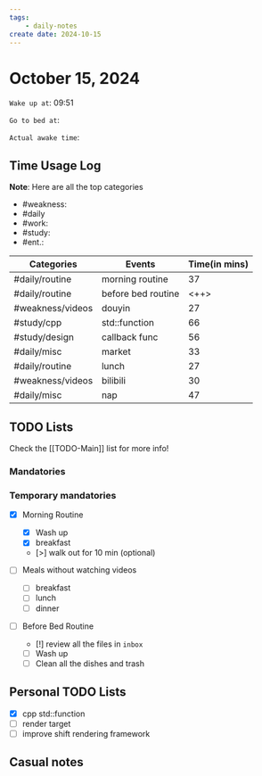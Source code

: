 ```yaml
---
tags: 
    - daily-notes
create date: 2024-10-15
---
```


# October 15, 2024

`Wake up at`: 09:51

`Go to bed at`: 

`Actual awake time`: 

## Time Usage Log

**Note**: Here are all the top categories

- #weakness: 
- #daily
- #work:
- #study:
- #ent.:

| Categories       | Events             | Time(in mins) |
|------------------|--------------------|---------------|
| #daily/routine   | morning routine    | 37            |
| #daily/routine   | before bed routine | <++>          |
| #weakness/videos | douyin             | 27            |
| #study/cpp       | std::function      | 66            |
| #study/design    | callback func      | 56            |
| #daily/misc      | market             | 33            |
| #daily/routine   | lunch              | 27            |
| #weakness/videos | bilibili           | 30            |
| #daily/misc      | nap                | 47            |


## TODO Lists

Check the [[TODO-Main]] list for more info!

### Mandatories

### Temporary mandatories

- [x] Morning Routine 
    - [x] Wash up
    - [x] breakfast
    - [>] walk out for 10 min (optional)

- [ ] Meals without watching videos
    - [ ] breakfast
    - [ ] lunch
    - [ ] dinner

- [ ] Before Bed Routine
    - [!] review all the files in `inbox`
    - [ ] Wash up
    - [ ] Clean all the dishes and trash
    
## Personal TODO Lists

- [x] cpp std::function
- [ ] render target
- [ ] improve shift rendering framework

## Casual notes
